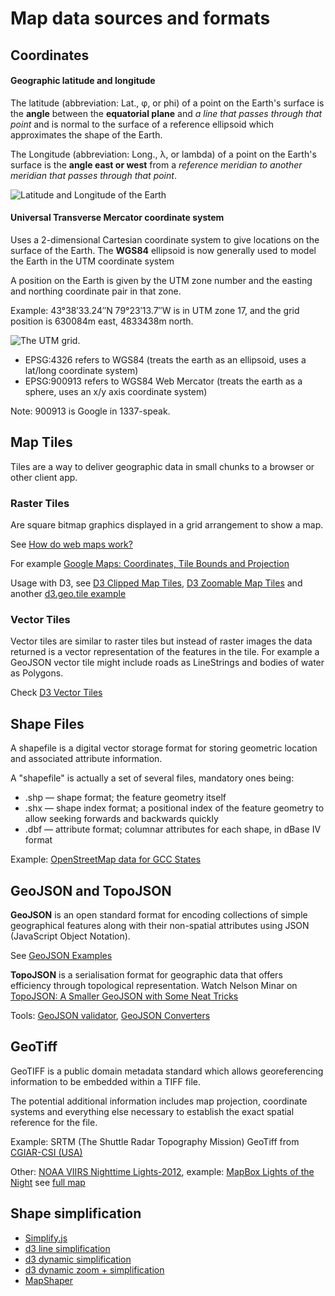 # Map data sources and formats

## Coordinates

#### Geographic latitude and longitude

The latitude (abbreviation: Lat., φ, or phi) of a point on the Earth's surface is the **angle** between the **equatorial plane** and _a line that passes through that point_ and is normal to the surface of a reference ellipsoid which approximates the shape of the Earth.

The Longitude (abbreviation: Long., λ, or lambda) of a point on the Earth's surface is the **angle east or west** from a _reference meridian to another meridian that passes through that point_. 

![Latitude and Longitude of the Earth](http://upload.wikimedia.org/wikipedia/commons/6/62/Latitude_and_Longitude_of_the_Earth.svg)

#### Universal Transverse Mercator coordinate system

Uses a 2-dimensional Cartesian coordinate system to give locations on the surface of the Earth. The **WGS84** ellipsoid is now generally used to model the Earth in the UTM coordinate system

A position on the Earth is given by the UTM zone number and the easting and northing coordinate pair in that zone.

Example: 43°38′33.24″N 79°23′13.7″W is in UTM zone 17, and the grid position is 630084m east, 4833438m north.

![The UTM grid.](http://upload.wikimedia.org/wikipedia/commons/thumb/e/ed/Utm-zones.jpg/1280px-Utm-zones.jpg)

* EPSG:4326 refers to WGS84 (treats the earth as an ellipsoid, uses a lat/long coordinate system)
* EPSG:900913 refers to WGS84 Web Mercator (treats the earth as a sphere, uses an x/y axis coordinate system)

Note: 900913 is Google in 1337-speak.

## Map Tiles

Tiles are a way to deliver geographic data in small chunks to a browser or other client app. 

### Raster Tiles

Are square bitmap graphics displayed in a grid arrangement to show a map.

See [How do web maps work?](https://www.mapbox.com/developers/guide/)

For example [Google Maps: Coordinates, Tile Bounds and Projection](http://www.maptiler.org/google-maps-coordinates-tile-bounds-projection/)

Usage with D3, see [D3 Clipped Map Tiles](http://bl.ocks.org/mbostock/4150951), [D3 Zoomable Map Tiles](http://bl.ocks.org/mbostock/4132797) and another [d3.geo.tile example](http://bl.ocks.org/emeeks/6147081) 

### Vector Tiles

Vector tiles are similar to raster tiles but instead of raster images the data returned is a vector representation of the features in the tile. For example a GeoJSON vector tile might include roads as LineStrings and bodies of water as Polygons.

Check [D3 Vector Tiles](http://bl.ocks.org/mbostock/5593150)

## Shape Files

A shapefile is a digital vector storage format for storing geometric location and associated attribute information. 

A "shapefile" is actually a set of several files, mandatory ones being:

* .shp — shape format; the feature geometry itself
* .shx — shape index format; a positional index of the feature geometry to allow seeking forwards and backwards quickly
* .dbf — attribute format; columnar attributes for each shape, in dBase IV format

Example: [OpenStreetMap data for GCC States](http://download.geofabrik.de/asia/gcc-states.html)

## GeoJSON and TopoJSON

**GeoJSON** is an open standard format for encoding collections of simple geographical features along with their non-spatial attributes using JSON (JavaScript Object Notation).

See [GeoJSON Examples](http://en.wikipedia.org/wiki/GeoJSON#Example)

**TopoJSON** is a serialisation format for geographic data that offers efficiency through topological representation. Watch Nelson Minar on [TopoJSON: A Smaller GeoJSON with Some Neat Tricks](http://vimeopro.com/openstreetmapus/state-of-the-map-us-2013/video/68099164)

Tools: [GeoJSON validator](http://geojsonlint.com), [GeoJSON Converters](http://techslides.com/image-to-svg-to-geojson-converters/)

## GeoTiff

GeoTIFF is a public domain metadata standard which allows georeferencing information to be embedded within a TIFF file. 

The potential additional information includes map projection, coordinate systems and everything else necessary to establish the exact spatial reference for the file. 

Example: SRTM (The Shuttle Radar Topography Mission) GeoTiff from [CGIAR-CSI (USA)](http://srtm.csi.cgiar.org/SELECTION/inputCoord.asp)

Other: [NOAA VIIRS Nighttime Lights-2012](http://ngdc.noaa.gov/eog/viirs/download_viirs_ntl.html), example: [MapBox Lights of the Night](https://www.mapbox.com/blog/nighttime-lights-nasa-noaa/) see [full map](https://a.tiles.mapbox.com/v3/herwig.map-o5a45f77.html?secure=1#3/18.65/-5.19)

## Shape simplification

* [Simplify.js](http://mourner.github.io/simplify-js/)
* [d3 line simplification](http://bost.ocks.org/mike/simplify/)
* [d3 dynamic simplification](http://bl.ocks.org/mbostock/6245977)
* [d3 dynamic zoom + simplification](http://bl.ocks.org/mbostock/6252418)
* [MapShaper](http://www.mapshaper.org)


